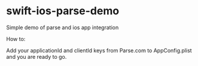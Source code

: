 # swift-ios-parse-demo
Simple demo of parse and ios app integration

How to:

Add your applicationId and clientId keys from Parse.com to AppConfig.plist and you are ready to go.
